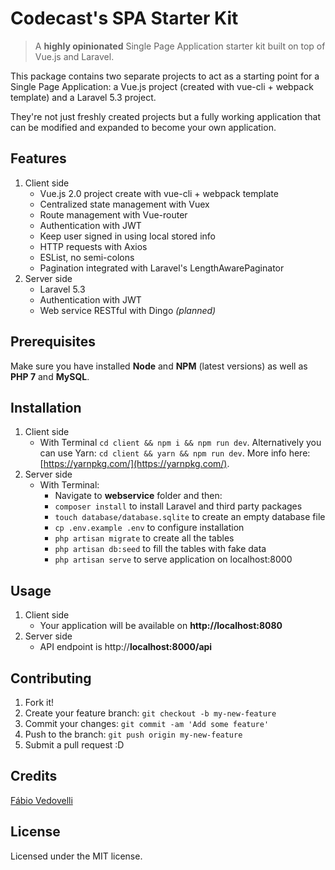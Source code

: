 # Codecast's SPA Starter Kit

> A **highly opinionated** Single Page Application starter kit built on top of Vue.js and Laravel.

This package contains two separate projects to act as a starting point for a Single Page Application: a Vue.js project (created with vue-cli + webpack template) and a Laravel 5.3 project.

They're not just freshly created projects but a fully working application that can be modified and expanded to become your own application.

## Features

1. Client side
    * Vue.js 2.0 project create with vue-cli + webpack template
    * Centralized state management with Vuex
    * Route management with Vue-router
    * Authentication with JWT
    * Keep user signed in using local stored info
    * HTTP requests with Axios
    * ESList, no semi-colons
    * Pagination integrated with Laravel's LengthAwarePaginator
2. Server side
    * Laravel 5.3
    * Authentication with JWT
    * Web service RESTful with Dingo *(planned)*

## Prerequisites

Make sure you have installed **Node** and **NPM** (latest versions) as well as **PHP 7** and **MySQL**.

## Installation

1. Client side
	* With Terminal `cd client && npm i && npm run dev`. Alternatively you can use Yarn: `cd client && yarn && npm run dev`. More info here: [https://yarnpkg.com/](https://yarnpkg.com/).
2. Server side
	* With Terminal:
        * Navigate to **webservice** folder and then:
        * `composer install` to install Laravel and third party packages
        * `touch database/database.sqlite` to create an empty database file
        * `cp .env.example .env` to configure installation
        * `php artisan migrate` to create all the tables
        * `php artisan db:seed` to fill the tables with fake data
        * `php artisan serve` to serve application on localhost:8000

## Usage

1. Client side
	* Your application will be available on **http://localhost:8080**
2. Server side
	* API endpoint is http://**localhost:8000/api**

## Contributing

1. Fork it!
2. Create your feature branch: `git checkout -b my-new-feature`
3. Commit your changes: `git commit -am 'Add some feature'`
4. Push to the branch: `git push origin my-new-feature`
5. Submit a pull request :D

## Credits

[Fábio Vedovelli](https://github.com/vedovelli)

## License

Licensed under the MIT license.
